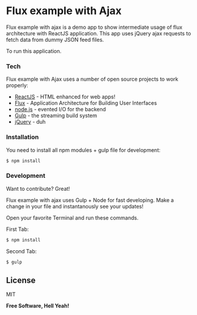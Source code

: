 # Flux example with Ajax

Flux example with ajax is a demo app to show intermediate usage of flux architecture with ReactJS application. This app uses jQuery ajax requests to fetch data from dummy JSON feed files. 

To run this application. 


### Tech

Flux example with Ajax uses a number of open source projects to work properly:

* [ReactJS] - HTML enhanced for web apps!
* [Flux] - Application Architecture for Building User Interfaces 
* [node.js] - evented I/O for the backend
* [Gulp] - the streaming build system
* [jQuery] - duh

### Installation

You need to install all npm modules + gulp file for development:

```sh
$ npm install
```

### Development

Want to contribute? Great!

Flux example with ajax uses Gulp + Node for fast developing.
Make a change in your file and instantanously see your updates!

Open your favorite Terminal and run these commands.

First Tab:
```sh
$ npm install
```

Second Tab:
```sh
$ gulp 
```

License
----

MIT


**Free Software, Hell Yeah!**

[//]: # (These are reference links used in the body of this note and get stripped out when the markdown processor does its job. There is no need to format nicely because it shouldn't be seen. Thanks SO - http://stackoverflow.com/questions/4823468/store-comments-in-markdown-syntax)


   [dill]: <https://github.com/joemccann/dillinger>
   [ReactJS]: <https://facebook.github.io/react/>
   [basic-auth]: <https://github.com/WP-API/Basic-Auth>
   [git-repo-url]: <https://github.com/joemccann/dillinger.git>
   [john gruber]: <http://daringfireball.net>
   [@thomasfuchs]: <http://twitter.com/thomasfuchs>
   [df1]: <http://daringfireball.net/projects/markdown/>
   [marked]: <https://github.com/chjj/marked>
   [node.js]: <http://nodejs.org>
   [Twitter Bootstrap]: <http://twitter.github.com/bootstrap/>
   [keymaster.js]: <https://github.com/madrobby/keymaster>
   [jQuery]: <http://jquery.com>
   [@tjholowaychuk]: <http://twitter.com/tjholowaychuk>
   [express]: <http://expressjs.com>
   [AngularJS]: <http://angularjs.org>
   [Gulp]: <http://gulpjs.com>
   [Flux]: <https://facebook.github.io/flux/docs/overview.html>

   [PlDb]: <https://github.com/joemccann/dillinger/tree/master/plugins/dropbox/README.md>
   [PlGh]:  <https://github.com/joemccann/dillinger/tree/master/plugins/github/README.md>
   [PlGd]: <https://github.com/joemccann/dillinger/tree/master/plugins/googledrive/README.md>
   [PlOd]: <https://github.com/joemccann/dillinger/tree/master/plugins/onedrive/README.md>
